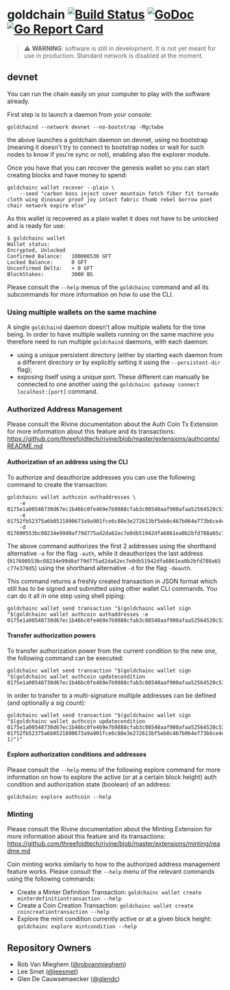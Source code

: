 # goldchain [![Build Status](https://travis-ci.org/nbh-digital/goldchain.svg?branch=master)](https://travis-ci.org/nbh-digital/goldchain) [![GoDoc](https://godoc.org/github.com/nbh-digital/goldchain?status.svg)](https://godoc.org/github.com/nbh-digital/goldchain) [![Go Report Card](https://goreportcard.com/badge/github.com/nbh-digital/goldchain)](https://goreportcard.com/report/github.com/nbh-digital/goldchain)

> :warning: **WARNING**: software is still in development. It is not yet meant for use in production.
> Standard network is disabled at the moment.

## devnet

You can run the chain easily on your computer to play with the software already.

First step is to launch a daemon from your console:

```
goldchaind --network devnet --no-bootstrap -Mgctwbe
```

the above launches a goldchain daemon on devnet, using no bootstrap
(meaning it doesn't try to connect to bootstrap nodes or wait for such nodes to know if you're sync or not),
enabling also the explorer module.

Once you have that you can recover the genesis wallet so you can start creating blocks and have money to spend:

```
goldchainc wallet recover --plain \
    --seed "carbon boss inject cover mountain fetch fiber fit tornado cloth wing dinosaur proof joy intact fabric thumb rebel borrow poet chair network expire else"
```

As this wallet is recovered as a plain wallet it does not have to be unlocked and is ready for use:

```
$ goldchainc wallet
Wallet status:
Encrypted, Unlocked
Confirmed Balance:   100006530 GFT
Locked Balance:      0 GFT
Unconfirmed Delta:   + 0 GFT
BlockStakes:         3000 BS
```

Please consult the `--help` menus of the `goldchainc` command and all its subcommands for more information on how to use the CLI.

### Using multiple wallets on the same machine

A single `goldchaind` daemon doesn't allow multiple wallets for the time being.
In order to have multiple wallets running on the same machine you therefore need
to run multiple `goldchaind` daemons, with each daemon:
  - using a unique persistent directory (either by starting each daemon from a different directory or
    by explicitly setting it using the `--persistent-dir` flag);
  - exposing itself using a unique port.
These different can manually be connected to one another using the `goldchainc gateway connect localhost:[port]` command.

### Authorized Address Management

Please consult the Rivine documentation about the Auth Coin Tx Extension for more information about this feature and its transactions:
<https://github.com/threefoldtech/rivine/blob/master/extensions/authcointx/README.md>

#### Authorization of an address using the CLI

To authorize and deauthorize addresses you can use the following command to create the transaction:

```
goldchainc wallet authcoin authaddresses \
    -e 0175e1a00548730d67ec1b46bc0fe469e7b9888cfab3c08548aaf900afaa52564520c537d665ca
    -e 01752fb52375a6b0521890673a9a901fce6c88e3e272613bf5eb0c467b064e773b6ce4c54a2931
    -d 017600553bc08234e99d0af79d775ad2da62ec7e0db51942dfa6861ea0b2bfd788a65c77e370d5
```

The above command authorizes the first 2 addresses using the shorthand alternative `-e` for the flag `-auth`,
while it deauthorizes the last address (`017600553bc08234e99d0af79d775ad2da62ec7e0db51942dfa6861ea0b2bfd788a65c77e370d5`)
using the shorthand alternative `-d` for the flag `-deauth`.

This command returns a freshly created transaction in JSON format which still has to be signed and submitted using
other wallet CLI commands. You can do it all in one step using shell piping:

```
goldchainc wallet send transaction "$(goldchainc wallet sign "$(goldchainc wallet authcoin authaddresses -e 0175e1a00548730d67ec1b46bc0fe469e7b9888cfab3c08548aaf900afaa52564520c537d665ca)")"
```

#### Transfer authorization powers

To transfer authorization power from the current condition to the new one, the following command can be executed:

```
goldchainc wallet send transaction "$(goldchainc wallet sign "$(goldchainc wallet authcoin updatecondition 0175e1a00548730d67ec1b46bc0fe469e7b9888cfab3c08548aaf900afaa52564520c537d665ca)")"
```

In order to transfer to a multi-signature multiple addresses can be defined (and optionally a sig count):

```
goldchainc wallet send transaction "$(goldchainc wallet sign "$(goldchainc wallet authcoin updatecondition 0175e1a00548730d67ec1b46bc0fe469e7b9888cfab3c08548aaf900afaa52564520c537d665ca 01752fb52375a6b0521890673a9a901fce6c88e3e272613bf5eb0c467b064e773b6ce4c54a2931 1)")"
```

#### Explore authorization conditions and addresses

Please consult the `--help` menu of the following explore command for more information
on how to explore the active (or at a certain block height) auth condition and authorization state (boolean) of an address:

```
goldchainc explore authcoin --help
```

### Minting

Please consult the Rivine documentation about the Minting Extension for more information about this feature and its transactions:
<https://github.com/threefoldtech/rivine/blob/master/extensions/minting/readme.md>

Coin minting works similarly to how to the authorized address management feature works.
Please consult the `--help` menu of the relevant commands using the following commands:

- Create a Minter Definition Transaction: `goldchainc wallet create minterdefinitiontransaction --help`
- Create a Coin Creation Transaction: `goldchainc wallet create coincreationtransaction --help`
- Explore the mint condition currently active or at a given block height: `goldchainc explore mintcondition --help`

## Repository Owners

* Rob Van Mieghem ([@robvanmieghem](https://github.com/robvanmieghem))
* Lee Smet ([@leesmet](https://github.com/leesmet))
* Glen De Cauwsemaecker ([@glendc](https://github.com/glendc))
